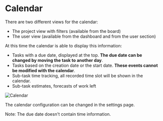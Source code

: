 Calendar
========

There are two different views for the calendar:

- The project view with filters (available from the board)
- The user view (available from the dashboard and from the user section)

At this time the calendar is able to display this information:

- Tasks with a due date, displayed at the top. **The due date can be changed by moving the task to another day**.
- Tasks based on the creation date or the start date. **These events cannot be modified with the calendar**.
- Sub-task time tracking, all recorded time slot will be shown in the calendar.
- Sub-task estimates, forecasts of work left

![Calendar](http://kanboard.net/screenshots/documentation/calendar.png)

The calendar configuration can be changed in the settings page.

Note: The due date doesn't contain time information.
